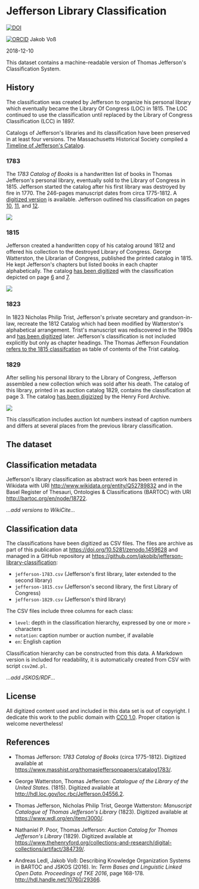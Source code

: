 # Jefferson Library Classification

[![DOI](https://zenodo.org/badge/DOI/10.5281/zenodo.1459628)](https://doi.org/10.5281/zenodo.1459628)

[![ORCID](orcid.png)](https://orcid.org/0000-0002-7613-4123) Jakob Voß

2018-12-10

This dataset contains a machine-readable version of Thomas Jefferson's Classification System. 

## History

The classification was created by Jefferson to organize his personal library which eventually became the Library Of Congress (LOC) in 1815. The LOC continued to use the classification until replaced by the Library of Congress Classification (LCC) in 1897.

Catalogs of Jefferson's libraries and its classification have been preserved in at least four versions.  The Massachusetts Historical Society compiled a [Timeline of Jefferson's Catalog](https://www.masshist.org/thomasjeffersonpapers/catalog1783/catalog_timeline.php).

### 1783

The *1783 Catalog of Books* is a handwritten list of books in Thomas Jefferson's personal library, eventually sold to the Library of Congress in 1815. Jefferson started the catalog after his first library was destroyed by fire in 1770. The 246-pages manuscript dates from circa 1775-1812. A [digitized version](https://www.masshist.org/thomasjeffersonpapers/catalog1783) is available. Jefferson outlined his classification on pages [10](https://www.masshist.org/thomasjeffersonpapers/doc?id=catalog1783_10), [11](https://www.masshist.org/thomasjeffersonpapers/doc?id=catalog1783_11), and [12](https://www.masshist.org/thomasjeffersonpapers/doc?id=catalog1783_10).

![](jefferson-classification-1783.png)

### 1815

Jefferson created a handwritten copy of his catalog around 1812 and offered his collection to the destroyed Library of Congress. George Watterston, the Librarian of Congress, published the printed catalog in 1815. He kept Jefferson's chapters but listed books in each chapter alphabetically. The catalog [has been digitized](http://hdl.loc.gov/loc.rbc/Jefferson.04556.2) with the classification depicted on page [6](https://www.loc.gov/resource/rbc0001.2007jeff04556/?sp=6) and [7](https://www.loc.gov/resource/rbc0001.2007jeff04556/?sp=7).

![](jefferson-classification-1815.png)

### 1823

In 1823 Nicholas Philip Trist, Jefferson's private secretary and grandson-in-law, recreate the 1812 Catalog which had been modified by Watterston's alphabetical arrangement. Trist's manuscript was rediscovered in the 1980s and [has been digitized](https://www.wdl.org/en/item/3000/) later. Jefferson's classification is not included explicitly but only as chapter headings. The Thomas Jefferson Foundation [refers to the 1815 classifcation](http://tjlibraries.monticello.org/transcripts/trist/trist.html) as table of contents of the Trist catalog.

### 1829

After selling his personal library to the Library of Congress, Jefferson assembled a new collection which was sold after his death. The catalog of this library, printed in as auction catalog 1829, contains the classification at page 3. The catalog [has been digizized](https://www.thehenryford.org/collections-and-research/digital-collections/artifact/384739/) by the Henry Ford Archive.

![](jefferson-classification-1829.png)

This classification includes auction lot numbers instead of caption numbers and differs at several places from the previous library classification.

## The dataset

## Classification metadata

Jefferson's library classification as abstract work has been entered in Wikidata with URI <http://www.wikidata.org/entity/Q52789832> and
in the Basel Register of Thesauri, Ontologies & Classifications (BARTOC) with URI <http://bartoc.org/en/node/18722>.

*...add versions to *WikiCite*...*

## Classification data

The classifications have been digitized as CSV files. The files are archive as part of this publication at <https://doi.org/10.5281/zenodo.1459628> and managed in a GitHub repository at <https://github.com/jakobib/jefferson-library-classification>:

* `jefferson-1783.csv` (Jefferson's first library, later extended to the second library)
* `jefferson-1815.csv` (Jefferson's second library, the first Library of Congress)
* `jefferson-1829.csv` (Jefferson's third library)

The CSV files include three columns for each class:

* `level`: depth in the classification hierarchy, expressed by one or more `>` characters
* `notation`: caption number or auction number, if available
* `en`: English caption

Classification hierarchy can be constructed from this data. A Markdown version is included for readability, it is automatically created from CSV with script `csv2md.pl`.

*...add JSKOS/RDF...*

## License

All digitized content used and included in this data set is out of copyright. I dedicate this work to the public domain with
[CC0 1.0](https://creativecommons.org/publicdomain/zero/1.0/). Proper citation is welcome nevertheless!

## References

* Thomas Jefferson: *1783 Catalog of Books* (circa 1775-1812). Digitized available at <https://www.masshist.org/thomasjeffersonpapers/catalog1783/>.

* George Watterston, Thomas Jefferson: *Catalogue of the Library of the United States*. (1815). Digitized available at <http://hdl.loc.gov/loc.rbc/Jefferson.04556.2>.

* Thomas Jefferson, Nicholas Philip Trist, George Watterston: *Manuscript Catalogue of Thomas Jefferson's Library* (1823). Digitized available at <https://www.wdl.org/en/item/3000/>.

* Nathaniel P. Poor, Thomas Jefferson: *Auction Catalog for Thomas Jefferson's Library* (1829). Digitized available at <https://www.thehenryford.org/collections-and-research/digital-collections/artifact/384739/>.

* Andreas Ledl, Jakob Voß: Describing Knowledge Organization Systems in BARTOC and JSKOS (2016). In: *Term Bases and Linguistic Linked Open Data. Proceedings of TKE 2016*, page 168-178. <http://hdl.handle.net/10760/29366>.
